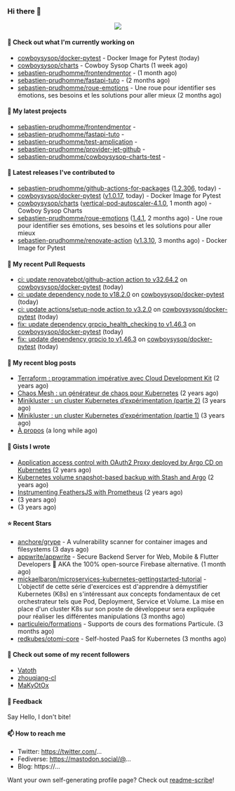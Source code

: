 ### Hi there 👋

<p align="center"><img src="https://github-readme-stats.vercel.app/api?username=sebastien-prudhomme&show_icons=true&locale=en"/></p>

#### 👷 Check out what I'm currently working on

- [cowboysysop/docker-pytest](https://github.com/cowboysysop/docker-pytest) - Docker Image for Pytest (today)
- [cowboysysop/charts](https://github.com/cowboysysop/charts) - Cowboy Sysop Charts (1 week ago)
- [sebastien-prudhomme/frontendmentor](https://github.com/sebastien-prudhomme/frontendmentor) -  (1 month ago)
- [sebastien-prudhomme/fastapi-tuto](https://github.com/sebastien-prudhomme/fastapi-tuto) -  (2 months ago)
- [sebastien-prudhomme/roue-emotions](https://github.com/sebastien-prudhomme/roue-emotions) - Une roue pour identifier ses émotions, ses besoins et les solutions pour aller mieux (2 months ago)

#### 🌱 My latest projects

- [sebastien-prudhomme/frontendmentor](https://github.com/sebastien-prudhomme/frontendmentor) - 
- [sebastien-prudhomme/fastapi-tuto](https://github.com/sebastien-prudhomme/fastapi-tuto) - 
- [sebastien-prudhomme/test-amplication](https://github.com/sebastien-prudhomme/test-amplication) - 
- [sebastien-prudhomme/provider-jet-github](https://github.com/sebastien-prudhomme/provider-jet-github) - 
- [sebastien-prudhomme/cowboysysop-charts-test](https://github.com/sebastien-prudhomme/cowboysysop-charts-test) - 

#### 🔭 Latest releases I've contributed to

- [sebastien-prudhomme/github-actions-for-packages](https://github.com/sebastien-prudhomme/github-actions-for-packages) ([1.2.306](https://github.com/sebastien-prudhomme/github-actions-for-packages/releases/tag/1.2.306), today) - 
- [cowboysysop/docker-pytest](https://github.com/cowboysysop/docker-pytest) ([v1.0.17](https://github.com/cowboysysop/docker-pytest/releases/tag/v1.0.17), today) - Docker Image for Pytest
- [cowboysysop/charts](https://github.com/cowboysysop/charts) ([vertical-pod-autoscaler-4.1.0](https://github.com/cowboysysop/charts/releases/tag/vertical-pod-autoscaler-4.1.0), 1 month ago) - Cowboy Sysop Charts
- [sebastien-prudhomme/roue-emotions](https://github.com/sebastien-prudhomme/roue-emotions) ([1.4.1](https://github.com/sebastien-prudhomme/roue-emotions/releases/tag/1.4.1), 2 months ago) - Une roue pour identifier ses émotions, ses besoins et les solutions pour aller mieux
- [sebastien-prudhomme/renovate-action](https://github.com/sebastien-prudhomme/renovate-action) ([v1.3.10](https://github.com/sebastien-prudhomme/renovate-action/releases/tag/v1.3.10), 3 months ago) - Docker Image for Pytest

#### 🔨 My recent Pull Requests

- [ci: update renovatebot/github-action action to v32.64.2](https://github.com/cowboysysop/docker-pytest/pull/106) on [cowboysysop/docker-pytest](https://github.com/cowboysysop/docker-pytest) (today)
- [ci: update dependency node to v18.2.0](https://github.com/cowboysysop/docker-pytest/pull/105) on [cowboysysop/docker-pytest](https://github.com/cowboysysop/docker-pytest) (today)
- [ci: update actions/setup-node action to v3.2.0](https://github.com/cowboysysop/docker-pytest/pull/104) on [cowboysysop/docker-pytest](https://github.com/cowboysysop/docker-pytest) (today)
- [fix: update dependency grpcio_health_checking to v1.46.3](https://github.com/cowboysysop/docker-pytest/pull/103) on [cowboysysop/docker-pytest](https://github.com/cowboysysop/docker-pytest) (today)
- [fix: update dependency grpcio to v1.46.3](https://github.com/cowboysysop/docker-pytest/pull/102) on [cowboysysop/docker-pytest](https://github.com/cowboysysop/docker-pytest) (today)

#### 📜 My recent blog posts

- [Terraform : programmation impérative avec Cloud Development Kit](https://www.cowboysysop.com/post/terraform-programmation-imperative-avec-cloud-development-kit/) (2 years ago)
- [Chaos Mesh : un générateur de chaos pour Kubernetes](https://www.cowboysysop.com/post/chaos-mesh-un-generateur-de-chaos-pour-kubernetes/) (2 years ago)
- [Minikluster : un cluster Kubernetes d’expérimentation (partie 2)](https://www.cowboysysop.com/post/minikluster-un-cluster-kubernetes-d-experimentation-partie-2/) (3 years ago)
- [Minikluster : un cluster Kubernetes d’expérimentation (partie 1)](https://www.cowboysysop.com/post/minikluster-un-cluster-kubernetes-d-experimentation-partie-1/) (3 years ago)
- [À propos](https://www.cowboysysop.com/page/a-propos/) (a long while ago)

#### 📓 Gists I wrote

- [Application access control with OAuth2 Proxy deployed by Argo CD on Kubernetes](https://gist.github.com/c90af146c465305087d5f5a55990ca71) (2 years ago)
- [Kubernetes volume snapshot-based backup with Stash and Argo](https://gist.github.com/c53e870dc6b4987fefa4c36ea9f1187c) (2 years ago)
- [Instrumenting FeathersJS with Prometheus](https://gist.github.com/93ab307c8c03a9c5fdb1ff728f413855) (2 years ago)
- [](https://gist.github.com/9827398f4f792569e56351ac56e80b80) (3 years ago)
- [](https://gist.github.com/064f0ea019c9ff37b71ebc023c0a0c6b) (3 years ago)

#### ⭐ Recent Stars

- [anchore/grype](https://github.com/anchore/grype) - A vulnerability scanner for container images and filesystems (3 days ago)
- [appwrite/appwrite](https://github.com/appwrite/appwrite) - Secure Backend Server for Web, Mobile &amp; Flutter Developers 🚀 AKA the 100% open-source Firebase alternative. (1 month ago)
- [mickaelbaron/microservices-kubernetes-gettingstarted-tutorial](https://github.com/mickaelbaron/microservices-kubernetes-gettingstarted-tutorial) - L&#39;objectif de cette série d&#39;exercices est d&#39;apprendre à démystifier Kubernetes (K8s) en s&#39;intéressant aux concepts fondamentaux de cet orchestrateur tels que Pod, Deployment, Service et Volume. La mise en place d&#39;un cluster K8s sur son poste de développeur sera expliquée pour réaliser les différentes manipulations (3 months ago)
- [particuleio/formations](https://github.com/particuleio/formations) - Supports de cours des formations Particule. (3 months ago)
- [redkubes/otomi-core](https://github.com/redkubes/otomi-core) - Self-hosted PaaS for Kubernetes (3 months ago)

#### 👯 Check out some of my recent followers

- [Vatoth](https://github.com/Vatoth)
- [zhouqiang-cl](https://github.com/zhouqiang-cl)
- [MaKyOtOx](https://github.com/MaKyOtOx)

#### 💬 Feedback

Say Hello, I don't bite!

#### 📫 How to reach me

- Twitter: https://twitter.com/...
- Fediverse: https://mastodon.social/@...
- Blog: https://...

Want your own self-generating profile page? Check out [readme-scribe](https://github.com/muesli/readme-scribe)!
